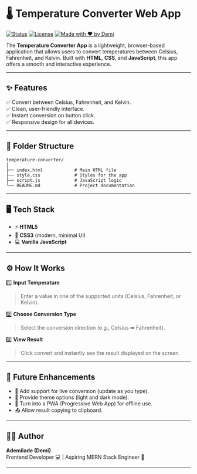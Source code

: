 
# 🌡️ Temperature Converter Web App  
[![Status](https://img.shields.io/badge/status-active-brightgreen)]() [![License](https://img.shields.io/badge/license-MIT-blue)]() [![Made with ❤️ by Demi](https://img.shields.io/badge/made%20by-Demi-blueviolet)]()

The **Temperature Converter App** is a lightweight, browser-based application that allows users to convert temperatures between Celsius, Fahrenheit, and Kelvin. Built with **HTML**, **CSS**, and **JavaScript**, this app offers a smooth and interactive experience.  

---

## ✨ Features
✅ Convert between Celsius, Fahrenheit, and Kelvin.  
✅ Clean, user-friendly interface.  
✅ Instant conversion on button click.  
✅ Responsive design for all devices.  

---

## 📁 Folder Structure
```
temperature-converter/
│
├── index.html            # Main HTML file
├── style.css             # Styles for the app
├── script.js             # JavaScript logic
└── README.md             # Project documentation
```

---

## 🖥️ Tech Stack
- ⚡ **HTML5**
- 🎨 **CSS3** (modern, minimal UI)
- 💻 **Vanilla JavaScript**

---

## ⚙ How It Works
1️⃣ **Input Temperature**  
> Enter a value in one of the supported units (Celsius, Fahrenheit, or Kelvin).  

2️⃣ **Choose Conversion Type**  
> Select the conversion direction (e.g., Celsius ➡ Fahrenheit).  

3️⃣ **View Result**  
> Click convert and instantly see the result displayed on the screen.  

---

## 🌱 Future Enhancements
- 🔄 Add support for live conversion (update as you type).  
- 🎨 Provide theme options (light and dark mode).  
- 📲 Turn into a PWA (Progressive Web App) for offline use.  
- 📤 Allow result copying to clipboard.  

---

## 👨‍💻 Author
**Ademilade (Demi)**  
Frontend Developer 💻 | Aspiring MERN Stack Engineer 🌱  

---
